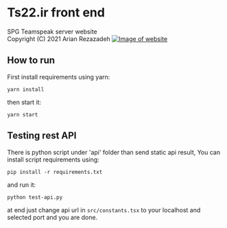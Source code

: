 # Ts22.ir front end
SPG Teamspeak server website  
Copyright (C) 2021 Arian Rezazadeh
[![Image of website](https://beeimg.com/images/i66636727661.png)](https://beeimg.com/view/i66636727661)

## How to run
First install requirements using yarn:
```
yarn install
```
then start it:
```
yarn start
```

## Testing rest API
There is python script under 'api' folder than send static api result, You can install script requirements using:
```
pip install -r requirements.txt
```
and run it:
```
python test-api.py
```
at end just change api url in `src/constants.tsx` to your localhost and selected port and you are done.
